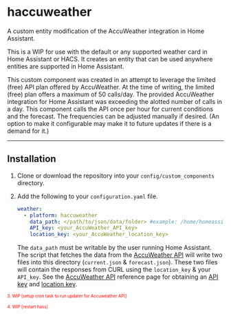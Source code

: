 # haccuweather

A custom entity modification of the AccuWeather integration in Home Assistant.

This is a WIP for use with the default or any supported weather card in Home Assistant or HACS. It creates an entity that can be used anywhere entities are supported in Home Assistant.

This custom component was created in an attempt to leverage the limited (free) API plan offered by AccuWeather. At the time of writing, the limited (free) plan offers a maximum of 50 calls/day. The provided AccuWeather integration for Home Assistant was exceeding the alotted number of calls in a day. This component calls the API once per hour for current conditions and the forecast. The frequencies can be adjusted manually if desired. (An option to make it configurable may make it to future updates if there is a demand for it.)

---
## Installation
1. Clone or download the repository into your `config/custom_components` directory.

2. Add the following to your `configuration.yaml` file.

    ```yaml
    weather:
      - platform: haccuweather
        data_path: </path/to/json/data/folder> #example: /home/homeassistant/.homeassitant/custom_components/haccuweather/data
        API_key: <your_AccuWeather_API_key>
        location_key: <your_AccuWeather_location_key>
    ```

    The `data_path` must be writable by the user running Home Assistant. The script that fetches the data from the [AccuWeather API](https://developer.accuweather.com/) will write two files into this directory (`current.json` & `forecast.json`). These two files will contain the responses from CURL using the `location_key` & your `API_key`. See the [AccuWeather API](https://developer.accuweather.com/) reference page for obtaining an [API key](https://developer.accuweather.com/user/me/apps) and [location key](https://developer.accuweather.com/accuweather-locations-api/apis).

<span style="color:red; font-size: 0.7em;">3. WIP [setup cron task to run updater for Accuweather API]</span>

<span style="color:red; font-size: 0.7em;">4. WIP [restart hass]</span>
